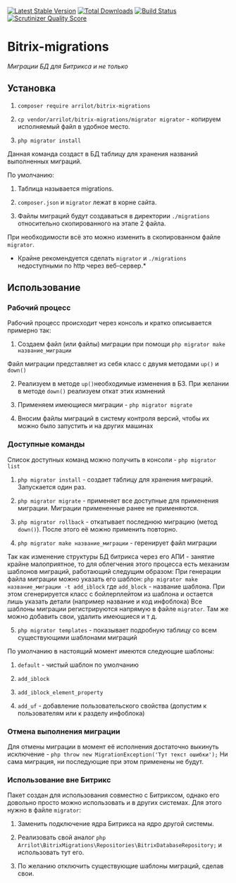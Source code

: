 [![Latest Stable Version](https://poser.pugx.org/arrilot/bitrix-migrations/v/stable.svg)](https://packagist.org/packages/arrilot/bitrix-migrations/)
[![Total Downloads](https://img.shields.io/packagist/dt/arrilot/bitrix-migrations.svg?style=flat)](https://packagist.org/packages/Arrilot/bitrix-migrations)
[![Build Status](https://img.shields.io/travis/arrilot/bitrix-migrations/master.svg?style=flat)](https://travis-ci.org/arrilot/bitrix-migrations)
[![Scrutinizer Quality Score](https://scrutinizer-ci.com/g/arrilot/bitrix-migrations/badges/quality-score.png?b=master)](https://scrutinizer-ci.com/g/arrilot/bitrix-migrations/)


# Bitrix-migrations

*Миграции БД для Битрикса и не только*

## Установка

1. `composer require arrilot/bitrix-migrations`

2. `cp vendor/arrilot/bitrix-migrations/migrator migrator` - копируем исполняемый файл в удобное место.

3. `php migrator install`

Данная команда создаст в БД таблицу для хранения названий выполненных миграций.

По умолчанию:

1. Таблица называется migrations.

2. `composer.json` и `migrator` лежат в корне сайта.

3. Файлы миграций будут создаваться в директории `./migrations` относительно скопированного на этапе 2 файла.

При необходимости всё это можно изменить в скопированном файле `migrator`.

* Крайне рекомендуется сделать `migrator` и `./migrations` недоступными по http через веб-сервер.*

## Использование

### Рабочий процесс

Рабочий процесс происходит через консоль и кратко описывается примерно так:

1. Создаем файл (или файлы) миграции при помощи `php migrator make название_миграции`

Файл миграции представляет из себя класс с двумя методами `up()` и `down()`

2. Реализуем в методе `up()`необходимые изменения в БЗ. При желании в методе `down()` реализуем откат этих измнений

3. Применяем имеющиеся миграции - `php migrator migrate`

4. Вносим файлы миграций в систему контроля версий, чтобы их можно было запустить и на других машинах


### Доступные команды

Список доступных команд можно получить в консоли - `php migrator list`

1. `php migrator install` - создает таблицу для хранения миграций. Запускается один раз.

2. `php migrator migrate` - применяет все доступные для применения миграции. Миграции примененные ранее не применяются.

3. `php migrator rollback` - откатывает последнюю миграцию (метод `down()`). После этого её можно применить повторно.

4. `php migrator make название_миграции` - геренирует файл миграции

Так как изменение структуры БД битрикса через его АПИ  - занятие крайне малоприятное, то для облегчения этого процесса есть механизм шаблонов миграций, работающий следущим образом:
При генерации файла миграции можно указать его шаблон: `php migrator make название_миграции -t add_iblock` где `add_block` - название шаблона.
При этом сгенерируется класс с бойлерплейтом из шаблона и остается лишь указать детали (например название и код инфоблока)
Все шаблоны миграции регистрируются напрямую в файле `migrator`. Там же можно добавить свои, удалить имеющиеся и т д.

5. `php migrator templates` - показывает подробную таблицу со всем существующими шаблонами миграций

По умолчанию в настоящий момент имеются следующие шаблоны:

1. `default` - чистый шаблон по умолчанию

2. `add_iblock`

3. `add_iblock_element_property`

4. `add_uf` - добавление пользовательского свойства (допустим к пользователям или к разделу инфоблока)


### Отмена выполнения миграции

Для отмены миграции в момент её исполнения достаточно выкинуть исключение - ```php throw new MigrationException('Тут текст ошибки');```
Ни сама миграция, ни последующие при этом применены не будут.

### Использование вне Битрикс

Пакет создан для использования совместно с Битриксом, однако его довольно просто можно использовать и в других системах.
Для этого нужно в файле `migrator`:

1. Заменить подключение ядра Битрикса на ядро другой системы.

2. Реализовать свой аналог ```php Arrilot\BitrixMigrations\Repositories\BitrixDatabaseRepository;``` и использовать тут его.

3. По желанию отключить существующие шаблоны миграций, сделав свои.
